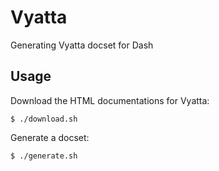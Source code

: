 # Vyatta

Generating Vyatta docset for Dash

## Usage

Download the HTML documentations for Vyatta:

    $ ./download.sh

Generate a docset:

    $ ./generate.sh
